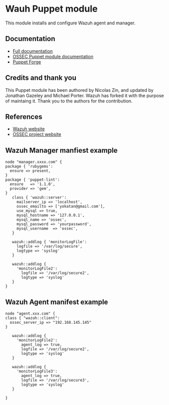 # Wauh Puppet module

This module installs and configure Wazuh agent and manager.

## Documentation

* [Full documentation](http://documentation.wazuh.com)
* [OSSEC Puppet module documentation](http://documentation.wazuh.com/en/latest/ossec_puppet.html#ossec-puppet-module)
* [Puppet Forge](https://forge.puppetlabs.com/wazuh/ossec)

## Credits and thank you

This Puppet module has been authored by Nicolas Zin, and updated by Jonathan Gazeley and Michael Porter. Wazuh has forked it with the purpose of maintaing it. Thank you to the authors for the contribution.

## References

* [Wazuh website](http://wazuh.com)
* [OSSEC project website](http://ossec.github.io)

## Wazuh Manager manfiest example

```
node "manager.xxxx.com" {
package { 'rubygems':
  ensure => present,
}
package { 'puppet-lint':
  ensure   => '1.1.0',
  provider => 'gem',
}
   class { 'wazuh::server':
     mailserver_ip => 'localhost',
     ossec_emailto => ['yokatan@gmail.com'],
     use_mysql => true,
     mysql_hostname => '127.0.0.1',
     mysql_name => 'ossec',
     mysql_password => 'yourpassword',
     mysql_username  => 'ossec',
   }

   wazuh::addlog { 'monitorLogFile':
     logfile => '/var/log/secure',
     logtype => 'syslog'
   }

   wazuh::addlog {
     'monitorLogFile2':
       logfile => '/var/log/secure2',
       logtype => 'syslog'
   }
}
```
## Wazuh Agent manifest example

```
node "agent.xxx.com" {
class { "wazuh::client":
  ossec_server_ip => "192.168.145.145"
}

   wazuh::addlog {
     'monitorLogFile2':
       agent_log => true,
       logfile => '/var/log/secure2',
       logtype => 'syslog'
   }

   wazuh::addlog {
     'monitorLogFile3':
       agent_log => true,
       logfile => '/var/log/secure3',
       logtype => 'syslog'
   }

}
```
